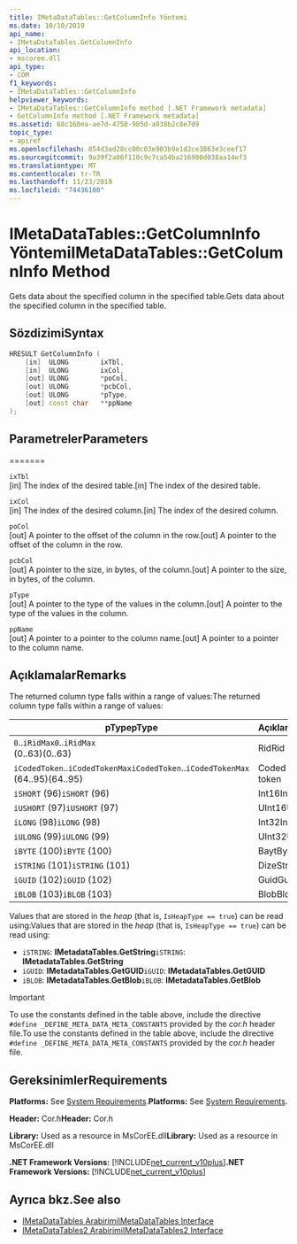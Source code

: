 ```yaml
---
title: IMetaDataTables::GetColumnInfo Yöntemi
ms.date: 10/10/2019
api_name:
- IMetaDataTables.GetColumnInfo
api_location:
- mscoree.dll
api_type:
- COM
f1_keywords:
- IMetaDataTables::GetColumnInfo
helpviewer_keywords:
- IMetaDataTables::GetColumnInfo method [.NET Framework metadata]
- GetColumnInfo method [.NET Framework metadata]
ms.assetid: 68c160ea-ae7d-4750-985d-a038b2c8e7d9
topic_type:
- apiref
ms.openlocfilehash: 854d3ad28cc00c03e903b9e1d2ce3863e3ceef17
ms.sourcegitcommit: 9a39f2a06f110c9c7ca54ba216900d038aa14ef3
ms.translationtype: MT
ms.contentlocale: tr-TR
ms.lasthandoff: 11/23/2019
ms.locfileid: "74436100"
---
```

# <a name="imetadatatablesgetcolumninfo-method"></a><span data-ttu-id="a7d6d-102">IMetaDataTables::GetColumnInfo Yöntemi</span><span class="sxs-lookup"><span data-stu-id="a7d6d-102">IMetaDataTables::GetColumnInfo Method</span></span>
<span data-ttu-id="a7d6d-103">Gets data about the specified column in the specified table.</span><span class="sxs-lookup"><span data-stu-id="a7d6d-103">Gets data about the specified column in the specified table.</span></span>  
  
## <a name="syntax"></a><span data-ttu-id="a7d6d-104">Sözdizimi</span><span class="sxs-lookup"><span data-stu-id="a7d6d-104">Syntax</span></span>  
  
```cpp  
HRESULT GetColumnInfo (   
    [in]  ULONG        ixTbl,  
    [in]  ULONG        ixCol,  
    [out] ULONG        *poCol,  
    [out] ULONG        *pcbCol,  
    [out] ULONG        *pType,  
    [out] const char   **ppName  
);  
```  
  
## <a name="parameters"></a><span data-ttu-id="a7d6d-105">Parametreler</span><span class="sxs-lookup"><span data-stu-id="a7d6d-105">Parameters</span></span>
=======

 `ixTbl`  
 <span data-ttu-id="a7d6d-106">[in] The index of the desired table.</span><span class="sxs-lookup"><span data-stu-id="a7d6d-106">[in] The index of the desired table.</span></span>  
  
 `ixCol`  
 <span data-ttu-id="a7d6d-107">[in] The index of the desired column.</span><span class="sxs-lookup"><span data-stu-id="a7d6d-107">[in] The index of the desired column.</span></span>  
  
 `poCol`  
 <span data-ttu-id="a7d6d-108">[out] A pointer to the offset of the column in the row.</span><span class="sxs-lookup"><span data-stu-id="a7d6d-108">[out] A pointer to the offset of the column in the row.</span></span>  
  
 `pcbCol`  
 <span data-ttu-id="a7d6d-109">[out] A pointer to the size, in bytes, of the column.</span><span class="sxs-lookup"><span data-stu-id="a7d6d-109">[out] A pointer to the size, in bytes, of the column.</span></span>  
  
 `pType`  
 <span data-ttu-id="a7d6d-110">[out] A pointer to the type of the values in the column.</span><span class="sxs-lookup"><span data-stu-id="a7d6d-110">[out] A pointer to the type of the values in the column.</span></span>  
  
 `ppName`  
 <span data-ttu-id="a7d6d-111">[out] A pointer to a pointer to the column name.</span><span class="sxs-lookup"><span data-stu-id="a7d6d-111">[out] A pointer to a pointer to the column name.</span></span>  
 
## <a name="remarks"></a><span data-ttu-id="a7d6d-112">Açıklamalar</span><span class="sxs-lookup"><span data-stu-id="a7d6d-112">Remarks</span></span>

<span data-ttu-id="a7d6d-113">The returned column type falls within a range of values:</span><span class="sxs-lookup"><span data-stu-id="a7d6d-113">The returned column type falls within a range of values:</span></span>

| <span data-ttu-id="a7d6d-114">pType</span><span class="sxs-lookup"><span data-stu-id="a7d6d-114">pType</span></span>                    | <span data-ttu-id="a7d6d-115">Açıklama</span><span class="sxs-lookup"><span data-stu-id="a7d6d-115">Description</span></span>   | <span data-ttu-id="a7d6d-116">Helper function</span><span class="sxs-lookup"><span data-stu-id="a7d6d-116">Helper function</span></span>                   |
|--------------------------|---------------|-----------------------------------|
| <span data-ttu-id="a7d6d-117">`0`..`iRidMax`</span><span class="sxs-lookup"><span data-stu-id="a7d6d-117">`0`..`iRidMax`</span></span><br><span data-ttu-id="a7d6d-118">(0..63)</span><span class="sxs-lookup"><span data-stu-id="a7d6d-118">(0..63)</span></span>   | <span data-ttu-id="a7d6d-119">Rid</span><span class="sxs-lookup"><span data-stu-id="a7d6d-119">Rid</span></span>           | <span data-ttu-id="a7d6d-120">**IsRidType**</span><span class="sxs-lookup"><span data-stu-id="a7d6d-120">**IsRidType**</span></span><br><span data-ttu-id="a7d6d-121">**IsRidOrToken**</span><span class="sxs-lookup"><span data-stu-id="a7d6d-121">**IsRidOrToken**</span></span> |
| <span data-ttu-id="a7d6d-122">`iCodedToken`..`iCodedTokenMax`</span><span class="sxs-lookup"><span data-stu-id="a7d6d-122">`iCodedToken`..`iCodedTokenMax`</span></span><br><span data-ttu-id="a7d6d-123">(64..95)</span><span class="sxs-lookup"><span data-stu-id="a7d6d-123">(64..95)</span></span> | <span data-ttu-id="a7d6d-124">Coded token</span><span class="sxs-lookup"><span data-stu-id="a7d6d-124">Coded token</span></span> | <span data-ttu-id="a7d6d-125">**IsCodedTokenType**</span><span class="sxs-lookup"><span data-stu-id="a7d6d-125">**IsCodedTokenType**</span></span> <br><span data-ttu-id="a7d6d-126">**IsRidOrToken**</span><span class="sxs-lookup"><span data-stu-id="a7d6d-126">**IsRidOrToken**</span></span> |
| <span data-ttu-id="a7d6d-127">`iSHORT` (96)</span><span class="sxs-lookup"><span data-stu-id="a7d6d-127">`iSHORT` (96)</span></span>            | <span data-ttu-id="a7d6d-128">Int16</span><span class="sxs-lookup"><span data-stu-id="a7d6d-128">Int16</span></span>         | <span data-ttu-id="a7d6d-129">**IsFixedType**</span><span class="sxs-lookup"><span data-stu-id="a7d6d-129">**IsFixedType**</span></span>                   |
| <span data-ttu-id="a7d6d-130">`iUSHORT` (97)</span><span class="sxs-lookup"><span data-stu-id="a7d6d-130">`iUSHORT` (97)</span></span>           | <span data-ttu-id="a7d6d-131">UInt16</span><span class="sxs-lookup"><span data-stu-id="a7d6d-131">UInt16</span></span>        | <span data-ttu-id="a7d6d-132">**IsFixedType**</span><span class="sxs-lookup"><span data-stu-id="a7d6d-132">**IsFixedType**</span></span>                   |
| <span data-ttu-id="a7d6d-133">`iLONG` (98)</span><span class="sxs-lookup"><span data-stu-id="a7d6d-133">`iLONG` (98)</span></span>             | <span data-ttu-id="a7d6d-134">Int32</span><span class="sxs-lookup"><span data-stu-id="a7d6d-134">Int32</span></span>         | <span data-ttu-id="a7d6d-135">**IsFixedType**</span><span class="sxs-lookup"><span data-stu-id="a7d6d-135">**IsFixedType**</span></span>                   |
| <span data-ttu-id="a7d6d-136">`iULONG` (99)</span><span class="sxs-lookup"><span data-stu-id="a7d6d-136">`iULONG` (99)</span></span>            | <span data-ttu-id="a7d6d-137">UInt32</span><span class="sxs-lookup"><span data-stu-id="a7d6d-137">UInt32</span></span>        | <span data-ttu-id="a7d6d-138">**IsFixedType**</span><span class="sxs-lookup"><span data-stu-id="a7d6d-138">**IsFixedType**</span></span>                   |
| <span data-ttu-id="a7d6d-139">`iBYTE` (100)</span><span class="sxs-lookup"><span data-stu-id="a7d6d-139">`iBYTE` (100)</span></span>            | <span data-ttu-id="a7d6d-140">Bayt</span><span class="sxs-lookup"><span data-stu-id="a7d6d-140">Byte</span></span>          | <span data-ttu-id="a7d6d-141">**IsFixedType**</span><span class="sxs-lookup"><span data-stu-id="a7d6d-141">**IsFixedType**</span></span>                   |
| <span data-ttu-id="a7d6d-142">`iSTRING` (101)</span><span class="sxs-lookup"><span data-stu-id="a7d6d-142">`iSTRING` (101)</span></span>          | <span data-ttu-id="a7d6d-143">Dize</span><span class="sxs-lookup"><span data-stu-id="a7d6d-143">String</span></span>        | <span data-ttu-id="a7d6d-144">**IsHeapType**</span><span class="sxs-lookup"><span data-stu-id="a7d6d-144">**IsHeapType**</span></span>                    |
| <span data-ttu-id="a7d6d-145">`iGUID` (102)</span><span class="sxs-lookup"><span data-stu-id="a7d6d-145">`iGUID` (102)</span></span>            | <span data-ttu-id="a7d6d-146">Guid</span><span class="sxs-lookup"><span data-stu-id="a7d6d-146">Guid</span></span>          | <span data-ttu-id="a7d6d-147">**IsHeapType**</span><span class="sxs-lookup"><span data-stu-id="a7d6d-147">**IsHeapType**</span></span>                    |
| <span data-ttu-id="a7d6d-148">`iBLOB` (103)</span><span class="sxs-lookup"><span data-stu-id="a7d6d-148">`iBLOB` (103)</span></span>            | <span data-ttu-id="a7d6d-149">Blob</span><span class="sxs-lookup"><span data-stu-id="a7d6d-149">Blob</span></span>          | <span data-ttu-id="a7d6d-150">**IsHeapType**</span><span class="sxs-lookup"><span data-stu-id="a7d6d-150">**IsHeapType**</span></span>                    |

<span data-ttu-id="a7d6d-151">Values that are stored in the *heap* (that is, `IsHeapType == true`) can be read using:</span><span class="sxs-lookup"><span data-stu-id="a7d6d-151">Values that are stored in the *heap* (that is, `IsHeapType == true`) can be read using:</span></span>

- <span data-ttu-id="a7d6d-152">`iSTRING`: **IMetadataTables.GetString**</span><span class="sxs-lookup"><span data-stu-id="a7d6d-152">`iSTRING`: **IMetadataTables.GetString**</span></span>
- <span data-ttu-id="a7d6d-153">`iGUID`: **IMetadataTables.GetGUID**</span><span class="sxs-lookup"><span data-stu-id="a7d6d-153">`iGUID`: **IMetadataTables.GetGUID**</span></span>
- <span data-ttu-id="a7d6d-154">`iBLOB`: **IMetadataTables.GetBlob**</span><span class="sxs-lookup"><span data-stu-id="a7d6d-154">`iBLOB`: **IMetadataTables.GetBlob**</span></span>

> [!IMPORTANT]
> <span data-ttu-id="a7d6d-155">To use the constants defined in the table above, include the directive `#define _DEFINE_META_DATA_META_CONSTANTS` provided by the *cor.h* header file.</span><span class="sxs-lookup"><span data-stu-id="a7d6d-155">To use the constants defined in the table above, include the directive `#define _DEFINE_META_DATA_META_CONSTANTS` provided by the *cor.h* header file.</span></span>

## <a name="requirements"></a><span data-ttu-id="a7d6d-156">Gereksinimler</span><span class="sxs-lookup"><span data-stu-id="a7d6d-156">Requirements</span></span>  
 <span data-ttu-id="a7d6d-157">**Platforms:** See [System Requirements](../../../../docs/framework/get-started/system-requirements.md).</span><span class="sxs-lookup"><span data-stu-id="a7d6d-157">**Platforms:** See [System Requirements](../../../../docs/framework/get-started/system-requirements.md).</span></span>  
  
 <span data-ttu-id="a7d6d-158">**Header:** Cor.h</span><span class="sxs-lookup"><span data-stu-id="a7d6d-158">**Header:** Cor.h</span></span>  
  
 <span data-ttu-id="a7d6d-159">**Library:** Used as a resource in MsCorEE.dll</span><span class="sxs-lookup"><span data-stu-id="a7d6d-159">**Library:** Used as a resource in MsCorEE.dll</span></span>  
  
 <span data-ttu-id="a7d6d-160">**.NET Framework Versions:** [!INCLUDE[net_current_v10plus](../../../../includes/net-current-v10plus-md.md)]</span><span class="sxs-lookup"><span data-stu-id="a7d6d-160">**.NET Framework Versions:** [!INCLUDE[net_current_v10plus](../../../../includes/net-current-v10plus-md.md)]</span></span>  
  
## <a name="see-also"></a><span data-ttu-id="a7d6d-161">Ayrıca bkz.</span><span class="sxs-lookup"><span data-stu-id="a7d6d-161">See also</span></span>

- [<span data-ttu-id="a7d6d-162">IMetaDataTables Arabirimi</span><span class="sxs-lookup"><span data-stu-id="a7d6d-162">IMetaDataTables Interface</span></span>](../../../../docs/framework/unmanaged-api/metadata/imetadatatables-interface.md)
- [<span data-ttu-id="a7d6d-163">IMetaDataTables2 Arabirimi</span><span class="sxs-lookup"><span data-stu-id="a7d6d-163">IMetaDataTables2 Interface</span></span>](../../../../docs/framework/unmanaged-api/metadata/imetadatatables2-interface.md)
